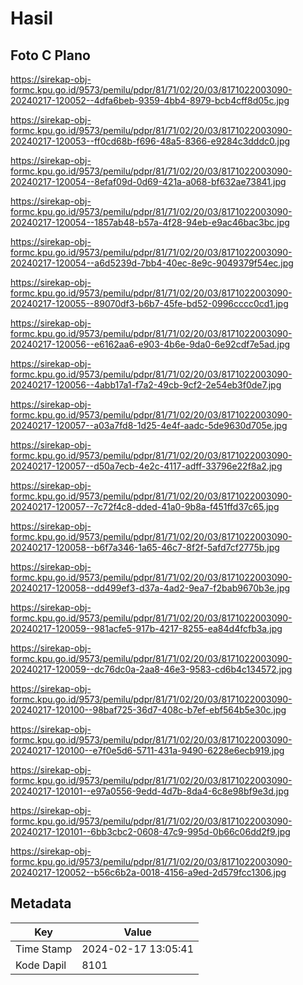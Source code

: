 # Hasil

## Foto C Plano

https://sirekap-obj-formc.kpu.go.id/9573/pemilu/pdpr/81/71/02/20/03/8171022003090-20240217-120052--4dfa6beb-9359-4bb4-8979-bcb4cff8d05c.jpg

https://sirekap-obj-formc.kpu.go.id/9573/pemilu/pdpr/81/71/02/20/03/8171022003090-20240217-120053--ff0cd68b-f696-48a5-8366-e9284c3dddc0.jpg

https://sirekap-obj-formc.kpu.go.id/9573/pemilu/pdpr/81/71/02/20/03/8171022003090-20240217-120054--8efaf09d-0d69-421a-a068-bf632ae73841.jpg

https://sirekap-obj-formc.kpu.go.id/9573/pemilu/pdpr/81/71/02/20/03/8171022003090-20240217-120054--1857ab48-b57a-4f28-94eb-e9ac46bac3bc.jpg

https://sirekap-obj-formc.kpu.go.id/9573/pemilu/pdpr/81/71/02/20/03/8171022003090-20240217-120054--a6d5239d-7bb4-40ec-8e9c-9049379f54ec.jpg

https://sirekap-obj-formc.kpu.go.id/9573/pemilu/pdpr/81/71/02/20/03/8171022003090-20240217-120055--89070df3-b6b7-45fe-bd52-0996cccc0cd1.jpg

https://sirekap-obj-formc.kpu.go.id/9573/pemilu/pdpr/81/71/02/20/03/8171022003090-20240217-120056--e6162aa6-e903-4b6e-9da0-6e92cdf7e5ad.jpg

https://sirekap-obj-formc.kpu.go.id/9573/pemilu/pdpr/81/71/02/20/03/8171022003090-20240217-120056--4abb17a1-f7a2-49cb-9cf2-2e54eb3f0de7.jpg

https://sirekap-obj-formc.kpu.go.id/9573/pemilu/pdpr/81/71/02/20/03/8171022003090-20240217-120057--a03a7fd8-1d25-4e4f-aadc-5de9630d705e.jpg

https://sirekap-obj-formc.kpu.go.id/9573/pemilu/pdpr/81/71/02/20/03/8171022003090-20240217-120057--d50a7ecb-4e2c-4117-adff-33796e22f8a2.jpg

https://sirekap-obj-formc.kpu.go.id/9573/pemilu/pdpr/81/71/02/20/03/8171022003090-20240217-120057--7c72f4c8-dded-41a0-9b8a-f451ffd37c65.jpg

https://sirekap-obj-formc.kpu.go.id/9573/pemilu/pdpr/81/71/02/20/03/8171022003090-20240217-120058--b6f7a346-1a65-46c7-8f2f-5afd7cf2775b.jpg

https://sirekap-obj-formc.kpu.go.id/9573/pemilu/pdpr/81/71/02/20/03/8171022003090-20240217-120058--dd499ef3-d37a-4ad2-9ea7-f2bab9670b3e.jpg

https://sirekap-obj-formc.kpu.go.id/9573/pemilu/pdpr/81/71/02/20/03/8171022003090-20240217-120059--981acfe5-917b-4217-8255-ea84d4fcfb3a.jpg

https://sirekap-obj-formc.kpu.go.id/9573/pemilu/pdpr/81/71/02/20/03/8171022003090-20240217-120059--dc76dc0a-2aa8-46e3-9583-cd6b4c134572.jpg

https://sirekap-obj-formc.kpu.go.id/9573/pemilu/pdpr/81/71/02/20/03/8171022003090-20240217-120100--98baf725-36d7-408c-b7ef-ebf564b5e30c.jpg

https://sirekap-obj-formc.kpu.go.id/9573/pemilu/pdpr/81/71/02/20/03/8171022003090-20240217-120100--e7f0e5d6-5711-431a-9490-6228e6ecb919.jpg

https://sirekap-obj-formc.kpu.go.id/9573/pemilu/pdpr/81/71/02/20/03/8171022003090-20240217-120101--e97a0556-9edd-4d7b-8da4-6c8e98bf9e3d.jpg

https://sirekap-obj-formc.kpu.go.id/9573/pemilu/pdpr/81/71/02/20/03/8171022003090-20240217-120101--6bb3cbc2-0608-47c9-995d-0b66c06dd2f9.jpg

https://sirekap-obj-formc.kpu.go.id/9573/pemilu/pdpr/81/71/02/20/03/8171022003090-20240217-120052--b56c6b2a-0018-4156-a9ed-2d579fcc1306.jpg


## Metadata

| Key        | Value               |
| ---------- | ------------------- |
| Time Stamp | 2024-02-17 13:05:41 |
| Kode Dapil | 8101                |



